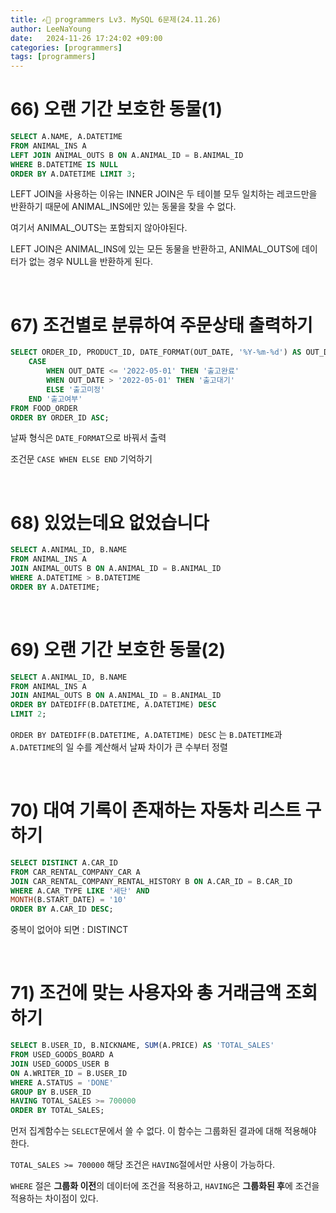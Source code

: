 ```yaml
---
title: ✍🏻 programmers Lv3. MySQL 6문제(24.11.26)
author: LeeNaYoung
date:   2024-11-26 17:24:02 +09:00
categories: [programmers]
tags: [programmers]
---
```


# 66) 오랜 기간 보호한 동물(1)

```sql
SELECT A.NAME, A.DATETIME
FROM ANIMAL_INS A 
LEFT JOIN ANIMAL_OUTS B ON A.ANIMAL_ID = B.ANIMAL_ID
WHERE B.DATETIME IS NULL
ORDER BY A.DATETIME LIMIT 3;
```

LEFT JOIN을 사용하는 이유는 INNER JOIN은 두 테이블 모두 일치하는 레코드만을 반환하기 때문에 ANIMAL_INS에만 있는 동물을 찾을 수 없다.

여기서 ANIMAL_OUTS는 포함되지 않아야된다.

LEFT JOIN은 ANIMAL_INS에 있는 모든 동물을 반환하고, ANIMAL_OUTS에 데이터가 없는 경우 NULL을 반환하게 된다.

<br>

# 67) 조건별로 분류하여 주문상태 출력하기

```sql
SELECT ORDER_ID, PRODUCT_ID, DATE_FORMAT(OUT_DATE, '%Y-%m-%d') AS OUT_DATE, 
    CASE
        WHEN OUT_DATE <= '2022-05-01' THEN '출고완료'
        WHEN OUT_DATE > '2022-05-01' THEN '출고대기'
        ELSE '출고미정'
    END '출고여부'
FROM FOOD_ORDER
ORDER BY ORDER_ID ASC;
```

날짜 형식은 	`DATE_FORMAT`으로 바꿔서 출력

조건문 `CASE WHEN ELSE END` 기억하기

<br>

# 68) 있었는데요 없었습니다

```sql
SELECT A.ANIMAL_ID, B.NAME 
FROM ANIMAL_INS A 
JOIN ANIMAL_OUTS B ON A.ANIMAL_ID = B.ANIMAL_ID
WHERE A.DATETIME > B.DATETIME
ORDER BY A.DATETIME;
```

<br>

# 69) 오랜 기간 보호한 동물(2)

```sql
SELECT A.ANIMAL_ID, B.NAME
FROM ANIMAL_INS A 
JOIN ANIMAL_OUTS B ON A.ANIMAL_ID = B.ANIMAL_ID
ORDER BY DATEDIFF(B.DATETIME, A.DATETIME) DESC
LIMIT 2;
```
`ORDER BY DATEDIFF(B.DATETIME, A.DATETIME) DESC` 는 `B.DATETIME`과 `A.DATETIME`의 일 수를 계산해서 날짜 차이가 큰 수부터 정렬

<br>

# 70) 대여 기록이 존재하는 자동차 리스트 구하기

```sql
SELECT DISTINCT A.CAR_ID 
FROM CAR_RENTAL_COMPANY_CAR A 
JOIN CAR_RENTAL_COMPANY_RENTAL_HISTORY B ON A.CAR_ID = B.CAR_ID
WHERE A.CAR_TYPE LIKE '세단' AND 
MONTH(B.START_DATE) = '10'
ORDER BY A.CAR_ID DESC;
```

중복이 없어야 되면 : DISTINCT

<br>

# 71) 조건에 맞는 사용자와 총 거래금액 조회하기

```sql
SELECT B.USER_ID, B.NICKNAME, SUM(A.PRICE) AS 'TOTAL_SALES'
FROM USED_GOODS_BOARD A
JOIN USED_GOODS_USER B
ON A.WRITER_ID = B.USER_ID
WHERE A.STATUS = 'DONE'
GROUP BY B.USER_ID
HAVING TOTAL_SALES >= 700000
ORDER BY TOTAL_SALES;
```

먼저 집계함수는 `SELECT`문에서 쓸 수 없다. 이 함수는 그룹화된 결과에 대해 적용해야 한다. 

`TOTAL_SALES >= 700000` 해당 조건은 `HAVING`절에서만 사용이 가능하다.

`WHERE` 절은 **그룹화 이전**의 데이터에 조건을 적용하고, `HAVING`은 **그룹화된 후**에 조건을 적용하는 차이점이 있다.